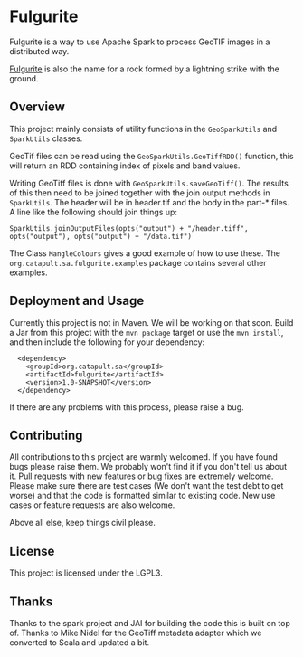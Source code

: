 # Fulgurite

Fulgurite is a way to use Apache Spark to process GeoTIF images in a distributed way.

[Fulgurite](https://en.wikipedia.org/wiki/Fulgurite) is also the name for a rock formed by a lightning strike with the
ground.

## Overview

This project mainly consists of utility functions in the `GeoSparkUtils` and `SparkUtils` classes.

GeoTif files can be read using the `GeoSparkUtils.GeoTiffRDD()` function, this will return an RDD containing index of
pixels and band values.

Writing GeoTiff files is done with `GeoSparkUtils.saveGeoTiff()`. The results of this then need to be joined together
with the join output methods in `SparkUtils`. The header will be in header.tif and the body in the part-* files. A line
like the following should join things up:

```SparkUtils.joinOutputFiles(opts("output") + "/header.tiff", opts("output"), opts("output") + "/data.tif")```

The Class `MangleColours` gives a good example of how to use these. The `org.catapult.sa.fulgurite.examples` package
contains several other examples.

## Deployment and Usage

Currently this project is not in Maven. We will be working on that soon. Build a Jar from this project with the
`mvn package` target or use the `mvn install`, and then include the following for your dependency:

```
  <dependency>
    <groupId>org.catapult.sa</groupId>
    <artifactId>fulgurite</artifactId>
    <version>1.0-SNAPSHOT</version>
  </dependency>
```

If there are any problems with this process, please raise a bug.

## Contributing
All contributions to this project are warmly welcomed. If you have found bugs please raise them. We probably won't find it
if you don't tell us about it. Pull requests with new features or bug fixes are extremely welcome. Please make sure
there are test cases (We don't want the test debt to get worse) and that the code is formatted similar to existing code.
New use cases or feature requests are also welcome.

Above all else, keep things civil please.

## License
This project is licensed under the LGPL3.

## Thanks
Thanks to the spark project and JAI for building the code this is built on top of. Thanks to Mike Nidel for the GeoTiff
metadata adapter which we converted to Scala and updated a bit.
